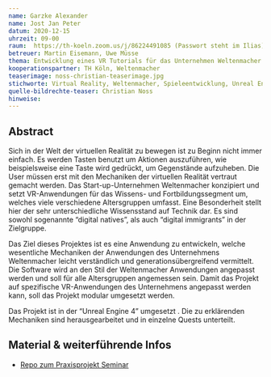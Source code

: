 ```yaml
---
name: Garzke Alexander
name: Jost Jan Peter
datum: 2020-12-15
uhrzeit: 09-00
raum:  https://th-koeln.zoom.us/j/86224491085 (Passwort steht im Ilias) Präsentation
betreuer: Martin Eisemann, Uwe Müsse
thema: Entwicklung eines VR Tutorials für das Unternehmen Weltenmacher
kooperationspartner: TH Köln, Weltenmacher 
teaserimage: noss-christian-teaserimage.jpg
stichworte: Virtual Reality, Weltenmacher, Spieleentwicklung, Unreal Engine 4
quelle-bildrechte-teaser: Christian Noss
hinweise:
---
```


## Abstract

Sich in der Welt der virtuellen Realität zu bewegen ist zu Beginn nicht immer einfach.
Es werden Tasten benutzt um Aktionen auszuführen, wie beispielsweise eine Taste wird gedrückt, um Gegenstände aufzuheben. Die User müssen erst mit den Mechaniken der virtuellen Realität vertraut gemacht werden. Das Start-up-Unternehmen Weltenmacher konzipiert und setzt VR-Anwendungen für das Wissens- und Fortbildungssegment um, welches viele verschiedene Altersgruppen umfasst. Eine Besonderheit stellt hier der sehr unterschiedliche Wissensstand auf Technik dar. Es sind sowohl sogenannte “digital natives”, als auch “digital immigrants” in der Zielgruppe.

Das Ziel dieses Projektes ist es eine Anwendung zu entwickeln, welche wesentliche Mechaniken der Anwendungen des Unternehmens Weltenmacher leicht verständlich und generationsübergreifend vermittelt. Die Software wird an den Stil der Weltenmacher Anwendungen angepasst werden und soll für alle Altersgruppen angemessen sein. Damit das Projekt auf spezifische VR-Anwendungen des Unternehmens angepasst werden kann, soll das Projekt modular umgesetzt werden.

Das Projekt ist in der “Unreal Engine 4” umgesetzt . Die zu erklärenden Mechaniken sind herausgearbeitet und in einzelne Quests unterteilt.

## Material & weiterführende Infos
- [Repo zum Praxisprojekt Seminar](https://github.com/th-koeln/mi-bachelor-praxisprojektseminar)
